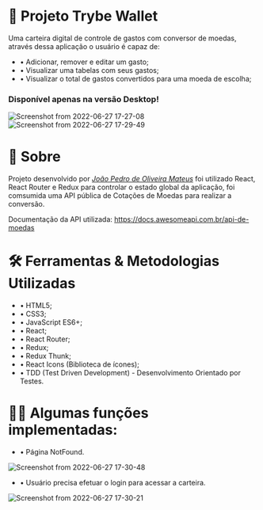 # 💼 Projeto Trybe Wallet

Uma carteira digital de controle de gastos com conversor de moedas, através dessa aplicação o usuário é capaz de:

- • Adicionar, remover e editar um gasto;
- • Visualizar uma tabelas com seus gastos;
- • Visualizar o total de gastos convertidos para uma moeda de escolha;

### Disponível apenas na versão Desktop!

![Screenshot from 2022-06-27 17-27-08](https://user-images.githubusercontent.com/99822908/176030620-936c73d7-4e28-4ea7-94c2-8c5e22fd93f6.png)
![Screenshot from 2022-06-27 17-29-49](https://user-images.githubusercontent.com/99822908/176040854-95298338-e8ed-4ff2-a535-2759f3d786ff.png)

# 📄 Sobre

Projeto desenvolvido por _[João Pedro de Oliveira Mateus](https://www.linkedin.com/in/jo%C3%A3o-pedro-de-oliveira-mateus-81b137187/)_ foi utilizado React, React Router e Redux para controlar o estado global da aplicação, foi comsumida uma API pública de Cotações de Moedas para realizar a conversão.

Documentação da API utilizada: https://docs.awesomeapi.com.br/api-de-moedas

# 🛠 Ferramentas & Metodologias Utilizadas

- • HTML5;
- • CSS3;
- • JavaScript ES6+;
- • React;
- • React Router;
- • Redux;
- • Redux Thunk;
- • React Icons (Biblioteca de ícones);
- • TDD (Test Driven Development) - Desenvolvimento Orientado por Testes.

# 👨‍💻 Algumas funções implementadas:

- • Página NotFound.

![Screenshot from 2022-06-27 17-30-48](https://user-images.githubusercontent.com/99822908/176040428-33ee7956-d8b0-432e-86fa-353570922648.png)

- • Usuário precisa efetuar o login para acessar a carteira.

![Screenshot from 2022-06-27 17-30-21](https://user-images.githubusercontent.com/99822908/176040776-4c58ee37-3686-4993-80f9-ac86b5f1255d.png)


